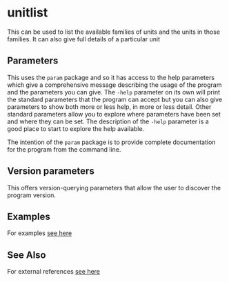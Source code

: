 <!-- Created by mkdoc DO NOT EDIT. -->

# unitlist

This can be used to list the available families of units and the units in those
families\. It can also give full details of a particular unit



<!-- This file is inserted into markdown files generated by mkdoc -->
<!-- if the program being documented depends on this module       -->
<!-- ============================================================ -->
<!-- See github.com/nickwells/utilities/mkdoc                     -->
## Parameters

This uses the `param` package and so it has access to the help parameters
which give a comprehensive message describing the usage of the program and
the parameters you can give. The `-help` parameter on its own will print the
standard parameters that the program can accept but you can also give
parameters to show both more or less help, in more or less detail. Other
standard parameters allow you to explore where parameters have been set and
where they can be set. The description of the `-help` parameter is a good
place to start to explore the help available.

The intention of the `param` package is to provide complete documentation
for the program from the command line.


<!-- This file is inserted into markdown files generated by mkdoc -->
<!-- if the program being documented depends on this module       -->
<!-- ============================================================ -->
<!-- See github.com/nickwells/utilities/mkdoc                     -->
## Version parameters

This offers version-querying parameters that allow the user to discover the
program version.


## Examples
For examples [see here](_unitlist.EXAMPLES.md)


## See Also
For external references [see here](_unitlist.REFERENCES.md)

